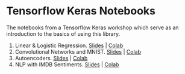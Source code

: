 # Tensorflow Keras Notebooks

The notebooks from a Tensorflow Keras workshop which serve as an introduction to
the basics of using this library.

1. Linear & Logistic Regression. [Slides](https://drive.google.com/open?id=1RVkdUnvFm9ahFFFEIfJkYX7z_GXUBksr6OhSSPiW5TA) | [Colab](https://colab.research.google.com/github/zkokaja/tf-keras-workshop/blob/master/1-linear-logistic-regression.ipynb)
2. Convolutional Networks and MNIST. [Slides](https://drive.google.com/open?id=1I_hhzpc74PWrAFtr3VqLF4cYN_55OxkisrkbsQ1TF_A) | [Colab](https://colab.research.google.com/github/zkokaja/tf-keras-workshop/blob/master/2-convolutional-nets-mnist.ipynb)
3. Autoencoders. [Slides](https://drive.google.com/open?id=1NjhPXmdJZKADDQTO2TKctUbsU9K1wPzmcHE8e36dSgU) | [Colab](https://colab.research.google.com/github/zkokaja/tf-keras-workshop/blob/master/3-autoencoders.ipynb)
3. NLP with IMDB Sentiments. [Slides](https://drive.google.com/open?id=1PT75fU9Mcof4ixQaONe2FIYL38YFTawdegFsLa7v3xo) | [Colab](https://colab.research.google.com/github/zkokaja/tf-keras-workshop/blob/master/4-nlp-imdb-sentiments.ipynb)
